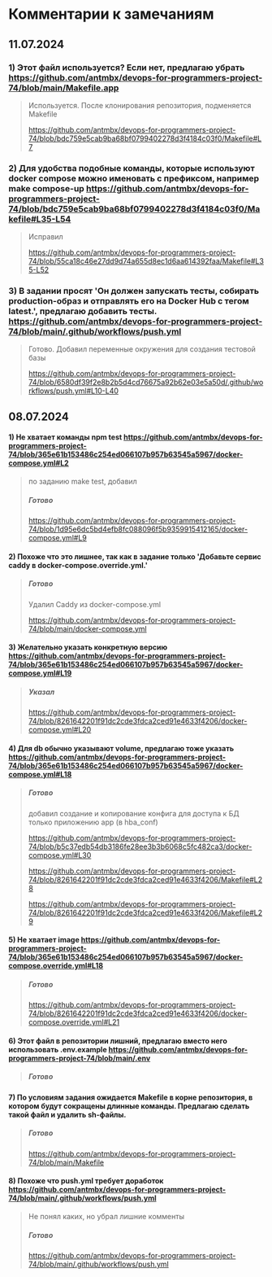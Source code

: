 
# Комментарии к замечаниям

## 11.07.2024

### 1) Этот файл используется? Если нет, предлагаю убрать https://github.com/antmbx/devops-for-programmers-project-74/blob/main/Makefile.app

> Используется. После клонирования репозитория, подменяется Makefile
>
> https://github.com/antmbx/devops-for-programmers-project-74/blob/bdc759e5cab9ba68bf0799402278d3f4184c03f0/Makefile#L7



### 2) Для удобства подобные команды, которые используют docker compose можно именовать с префиксом, например make compose-up https://github.com/antmbx/devops-for-programmers-project-74/blob/bdc759e5cab9ba68bf0799402278d3f4184c03f0/Makefile#L35-L54

> Исправил
> 
> https://github.com/antmbx/devops-for-programmers-project-74/blob/55ca18c46e27dd9d74a655d8ec1d6aa614392faa/Makefile#L35-L52




### 3) В задании просят 'Он должен запускать тесты, собирать production-образ и отправлять его на Docker Hub с тегом latest.', предлагаю добавить тесты. https://github.com/antmbx/devops-for-programmers-project-74/blob/main/.github/workflows/push.yml


> Готово. Добавил переменные окружения для создания тестовой базы
>
> https://github.com/antmbx/devops-for-programmers-project-74/blob/6580df39f2e8b2b5d4cd76675a92b62e03e5a50d/.github/workflows/push.yml#L10-L40



## 08.07.2024

#### 1) Не хватает команды npm test https://github.com/antmbx/devops-for-programmers-project-74/blob/365e61b153486c254ed066107b957b63545a5967/docker-compose.yml#L2

> по заданию make test, добавил
> 
> ##### Готово
> 
> https://github.com/antmbx/devops-for-programmers-project-74/blob/1d95e6dc5bd4efb8fc088096f5b9359915412165/docker-compose.yml#L9



#### 2) Похоже что это лишнее, так как в задание только 'Добавьте сервис caddy в docker-compose.override.yml.' 


> ##### Готово
>
> Удалил Caddy из docker-compose.yml
>
> https://github.com/antmbx/devops-for-programmers-project-74/blob/main/docker-compose.yml


#### 3) Желательно указать конкретную версию https://github.com/antmbx/devops-for-programmers-project-74/blob/365e61b153486c254ed066107b957b63545a5967/docker-compose.yml#L19


> ##### Указал
> https://github.com/antmbx/devops-for-programmers-project-74/blob/8261642201f91dc2cde3fdca2ced91e4633f4206/docker-compose.yml#L20



#### 4) Для db обычно указывают volume, предлагаю тоже указать https://github.com/antmbx/devops-for-programmers-project-74/blob/365e61b153486c254ed066107b957b63545a5967/docker-compose.yml#L18



> ##### Готово
> 
> добавил создание и копирование конфига для доступа к БД только приложению app (в hba_conf)
> 
> https://github.com/antmbx/devops-for-programmers-project-74/blob/b5c37edb54db3186fe28ee3b3b6068c5fc482ca3/docker-compose.yml#L30
> 
> 
> https://github.com/antmbx/devops-for-programmers-project-74/blob/8261642201f91dc2cde3fdca2ced91e4633f4206/Makefile#L28
> 
> https://github.com/antmbx/devops-for-programmers-project-74/blob/8261642201f91dc2cde3fdca2ced91e4633f4206/Makefile#L29
> 



#### 5) Не хватает image https://github.com/antmbx/devops-for-programmers-project-74/blob/365e61b153486c254ed066107b957b63545a5967/docker-compose.override.yml#L18


> ##### Готово
> https://github.com/antmbx/devops-for-programmers-project-74/blob/8261642201f91dc2cde3fdca2ced91e4633f4206/docker-compose.override.yml#L21
> 
> 
#### 6) Этот файл в репозитории лишний, предлагаю вместо него использовать .env.example https://github.com/antmbx/devops-for-programmers-project-74/blob/main/.env

>  ##### Готово
 
 
#### 7) По условиям задания ожидается Makefile в корне репозитория, в котором будут сокращены длинные команды. Предлагаю сделать такой файл и удалить sh-файлы. 

> 
> ##### Готово
> 
> https://github.com/antmbx/devops-for-programmers-project-74/blob/main/Makefile
> 

#### 8) Похоже что push.yml требует доработок https://github.com/antmbx/devops-for-programmers-project-74/blob/main/.github/workflows/push.yml

> Не понял каких, но убрал лишние комменты
> ##### Готово
> 
> https://github.com/antmbx/devops-for-programmers-project-74/blob/main/.github/workflows/push.yml